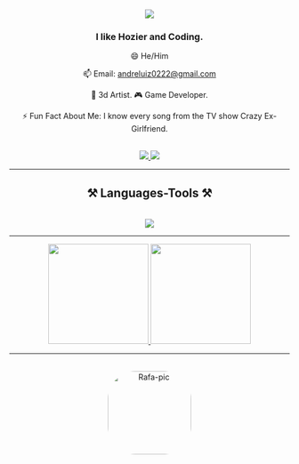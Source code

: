 <h1 align="center">
  <img src="https://readme-typing-svg.herokuapp.com?font=Righteous&size=35&center=true&vCenter=true&width=500&heigth=70&duration=4000&lines=Hello+Comrade+Welcome;+I'm+Andre+Luiz!";/>
</h1>

<h3 align= "center"> I like Hozier and Coding. </h3

<br/>
<div align="center">
  
😄 He/Him

📫 Email: andreluiz0222@gmail.com

🎨 3d Artist.
🎮 Game Developer.

⚡ Fun Fact About Me: I know every song from the TV show Crazy Ex-Girlfriend.

</div>
<br/>

<div align="center"> 
  <a href="https://x.com/komrade_deko" target="_blank">
  <img src="https://img.shields.io/badge/Twitter-1DA1F2?style=for-the-badge&logo=twitter&logoColor=white" target="_blank" />
  </a>
    <a href="https://pseudohetero.github.io/Andre-Luiz/" target="_blank">
     <img src="https://img.shields.io/badge/Portfolio-FF5722?style=for-the-badge&logo=todoist&logoColor=white" target="_blank"/>
  </a>
  <hr/>
</div>
<h2 align="center">⚒️ Languages-Tools ⚒️</h2>
<br/>
<div align="center">
    <img src="https://skillicons.dev/icons?i=blender,html,css,vscode,github,figma,git,linux,lua,python,javascript,threejs,unreal,godot,webpack,unity" />
</div>
<hr/>

<div align="center">
  <a href="https://github.com/PseudoHetero">
  <img height="180em" src="https://github-readme-stats.vercel.app/api?username=pseudohetero&show_icons=true&theme=dracula&include_all_commits=true&count_private=true"/>
  <img height="180em" src="https://github-readme-stats.vercel.app/api/top-langs/?username=pseudohetero&layout=compact&langs_count=7&theme=dracula"/>
</div><hr/>
<br/>
    <div align="center">
  <img alt="Rafa-pic" height="150" style="border-radius:50px;" src="https://media0.giphy.com/media/oFvFtrhrmIFFe/giphy.gif?cid=790b7611f80941fe8aea7176cf33b73c539ff15c35dbb39b&rid=giphy.gif&ct=g">
</div>
